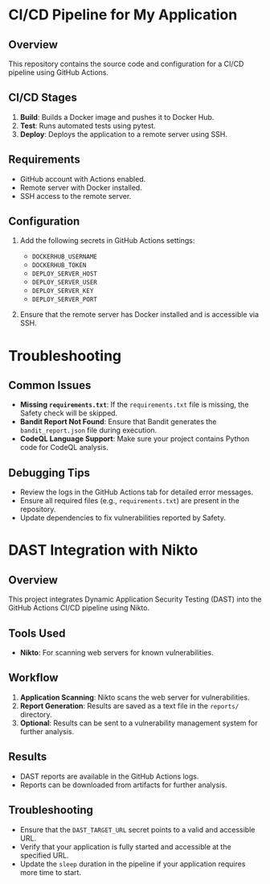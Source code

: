 # CI/CD Pipeline for My Application

## Overview
This repository contains the source code and configuration for a CI/CD pipeline using GitHub Actions.

## CI/CD Stages
1. **Build**: Builds a Docker image and pushes it to Docker Hub.
2. **Test**: Runs automated tests using pytest.
3. **Deploy**: Deploys the application to a remote server using SSH.

## Requirements
- GitHub account with Actions enabled.
- Remote server with Docker installed.
- SSH access to the remote server.

## Configuration
1. Add the following secrets in GitHub Actions settings:
   - `DOCKERHUB_USERNAME`
   - `DOCKERHUB_TOKEN`
   - `DEPLOY_SERVER_HOST`
   - `DEPLOY_SERVER_USER`
   - `DEPLOY_SERVER_KEY`
   - `DEPLOY_SERVER_PORT`

2. Ensure that the remote server has Docker installed and is accessible via SSH.

# Troubleshooting

## Common Issues
- **Missing `requirements.txt`**: If the `requirements.txt` file is missing, the Safety check will be skipped.
- **Bandit Report Not Found**: Ensure that Bandit generates the `bandit_report.json` file during execution.
- **CodeQL Language Support**: Make sure your project contains Python code for CodeQL analysis.

## Debugging Tips
- Review the logs in the GitHub Actions tab for detailed error messages.
- Ensure all required files (e.g., `requirements.txt`) are present in the repository.
- Update dependencies to fix vulnerabilities reported by Safety.

# DAST Integration with Nikto

## Overview
This project integrates Dynamic Application Security Testing (DAST) into the GitHub Actions CI/CD pipeline using Nikto.

## Tools Used
- **Nikto**: For scanning web servers for known vulnerabilities.

## Workflow
1. **Application Scanning**: Nikto scans the web server for vulnerabilities.
2. **Report Generation**: Results are saved as a text file in the `reports/` directory.
3. **Optional**: Results can be sent to a vulnerability management system for further analysis.

## Results
- DAST reports are available in the GitHub Actions logs.
- Reports can be downloaded from artifacts for further analysis.

## Troubleshooting
- Ensure that the `DAST_TARGET_URL` secret points to a valid and accessible URL.
- Verify that your application is fully started and accessible at the specified URL.
- Update the `sleep` duration in the pipeline if your application requires more time to start.
